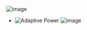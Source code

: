 ![image](https://github.com/user-attachments/assets/ebb5735f-696a-4f69-8743-6f1f04fc404d)
- ![Adaptive Power](https://i.ibb.co/LyyTLpF/Depth-Chase-with-Adaptive-Power.gif)
![image](https://github.com/user-attachments/assets/7516f9fa-036d-4b67-8fc8-27f2fb2a368d)
